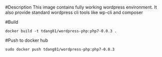 #Description
This image contains fully working wordpress environment. It also provide standard wordpress cli tools like wp-cli and composer 

#Build
```
docker build -t tdang81/wordpress-php:php7-0.0.3 .
```

#Push to docker hub
```
sudo docker push tdang81/wordpress-php:php7-0.0.3
```